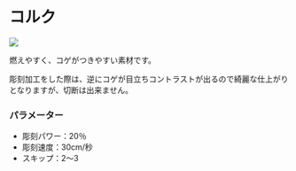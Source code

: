 # コルク

![](/assets/61GD0JOB3kL.\_AC\_SL1200\_.jpg)



燃えやすく、コゲがつきやすい素材です。

彫刻加工をした際は、逆にコゲが目立ちコントラストが出るので綺麗な仕上がりとなりますが、切断は出来ません。

### パラメーター

* 彫刻パワー：20％
* 彫刻速度：30cm/秒
* スキップ：2～3

